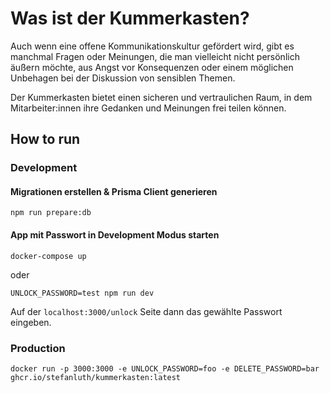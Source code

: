 # Was ist der Kummerkasten?

Auch wenn eine offene Kommunikationskultur gefördert wird,
gibt es manchmal Fragen oder Meinungen,
die man vielleicht nicht persönlich äußern möchte,
aus Angst vor Konsequenzen oder einem möglichen Unbehagen bei der Diskussion von sensiblen Themen.

Der Kummerkasten bietet einen sicheren und vertraulichen Raum,
in dem Mitarbeiter:innen ihre Gedanken und Meinungen frei teilen können.

## How to run

### Development

#### Migrationen erstellen & Prisma Client generieren

```shell
npm run prepare:db
```

#### App mit Passwort in Development Modus starten

```shell
docker-compose up
```

oder

```shell
UNLOCK_PASSWORD=test npm run dev
```

Auf der `localhost:3000/unlock` Seite dann das gewählte Passwort eingeben.

### Production

```shell
docker run -p 3000:3000 -e UNLOCK_PASSWORD=foo -e DELETE_PASSWORD=bar ghcr.io/stefanluth/kummerkasten:latest
```
